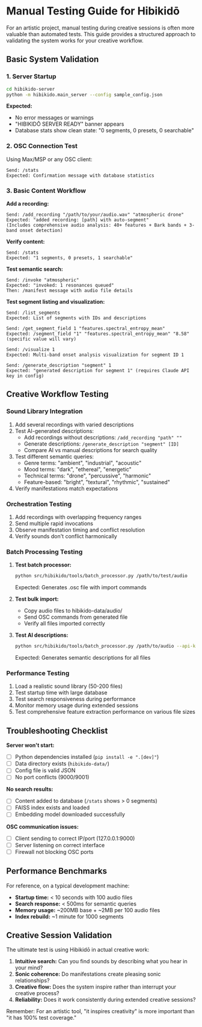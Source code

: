 # Manual Testing Guide for Hibikidō

For an artistic project, manual testing during creative sessions is often more valuable than automated tests. This guide provides a structured approach to validating the system works for your creative workflow.

## Basic System Validation

### 1. Server Startup
```bash
cd hibikido-server
python -m hibikido.main_server --config sample_config.json
```

**Expected:**
- No error messages or warnings
- "HIBIKIDŌ SERVER READY" banner appears
- Database stats show clean state: "0 segments, 0 presets, 0 searchable"

### 2. OSC Connection Test
Using Max/MSP or any OSC client:

```
Send: /stats
Expected: Confirmation message with database statistics
```

### 3. Basic Content Workflow

**Add a recording:**
```
Send: /add_recording "/path/to/your/audio.wav" "atmospheric drone"
Expected: "added recording: [path] with auto-segment"
(Includes comprehensive audio analysis: 40+ features + Bark bands + 3-band onset detection)
```

**Verify content:**
```
Send: /stats  
Expected: "1 segments, 0 presets, 1 searchable"
```

**Test semantic search:**
```
Send: /invoke "atmospheric"
Expected: "invoked: 1 resonances queued"
Then: /manifest message with audio file details
```

**Test segment listing and visualization:**
```
Send: /list_segments
Expected: List of segments with IDs and descriptions

Send: /get_segment_field 1 "features.spectral_entropy_mean"
Expected: /segment_field "1" "features.spectral_entropy_mean" "8.58" (specific value will vary)

Send: /visualize 1
Expected: Multi-band onset analysis visualization for segment ID 1

Send: /generate_description "segment" 1
Expected: "generated description for segment 1" (requires Claude API key in config)
```

## Creative Workflow Testing

### Sound Library Integration
1. Add several recordings with varied descriptions
2. Test AI-generated descriptions:
   - Add recordings without descriptions: `/add_recording "path" ""`
   - Generate descriptions: `/generate_description "segment" [ID]`
   - Compare AI vs manual descriptions for search quality
3. Test different semantic queries:
   - Genre terms: "ambient", "industrial", "acoustic"
   - Mood terms: "dark", "ethereal", "energetic"  
   - Technical terms: "drone", "percussive", "harmonic"
   - Feature-based: "bright", "textural", "rhythmic", "sustained"
4. Verify manifestations match expectations

### Orchestration Testing
1. Add recordings with overlapping frequency ranges
2. Send multiple rapid invocations
3. Observe manifestation timing and conflict resolution
4. Verify sounds don't conflict harmonically

### Batch Processing Testing
1. **Test batch processor:**
   ```bash
   python src/hibikido/tools/batch_processor.py /path/to/test/audio
   ```
   Expected: Generates .osc file with import commands

2. **Test bulk import:**
   - Copy audio files to hibikido-data/audio/
   - Send OSC commands from generated file
   - Verify all files imported correctly

3. **Test AI descriptions:**
   ```bash
   python src/hibikido/tools/batch_processor.py /path/to/audio --api-key KEY --generate-descriptions
   ```
   Expected: Generates semantic descriptions for all files

### Performance Testing
1. Load a realistic sound library (50-200 files)
2. Test startup time with large database
3. Test search responsiveness during performance
4. Monitor memory usage during extended sessions
5. Test comprehensive feature extraction performance on various file sizes

## Troubleshooting Checklist

**Server won't start:**
- [ ] Python dependencies installed (`pip install -e ".[dev]"`)
- [ ] Data directory exists (`hibikido-data/`)
- [ ] Config file is valid JSON
- [ ] No port conflicts (9000/9001)

**No search results:**
- [ ] Content added to database (`/stats` shows > 0 segments)
- [ ] FAISS index exists and loaded
- [ ] Embedding model downloaded successfully

**OSC communication issues:**
- [ ] Client sending to correct IP/port (127.0.0.1:9000)
- [ ] Server listening on correct interface
- [ ] Firewall not blocking OSC ports

## Performance Benchmarks

For reference, on a typical development machine:

- **Startup time:** < 10 seconds with 100 audio files
- **Search response:** < 500ms for semantic queries
- **Memory usage:** ~200MB base + ~2MB per 100 audio files
- **Index rebuild:** ~1 minute for 1000 segments

## Creative Session Validation

The ultimate test is using Hibikidō in actual creative work:

1. **Intuitive search:** Can you find sounds by describing what you hear in your mind?
2. **Sonic coherence:** Do manifestations create pleasing sonic relationships?
3. **Creative flow:** Does the system inspire rather than interrupt your creative process?
4. **Reliability:** Does it work consistently during extended creative sessions?

Remember: For an artistic tool, "it inspires creativity" is more important than "it has 100% test coverage."